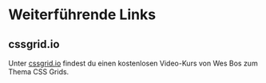 # Weiterführende Links

## cssgrid.io

Unter [cssgrid.io](https://cssgrid.io/) findest du einen kostenlosen Video-Kurs von Wes Bos zum Thema CSS Grids.
